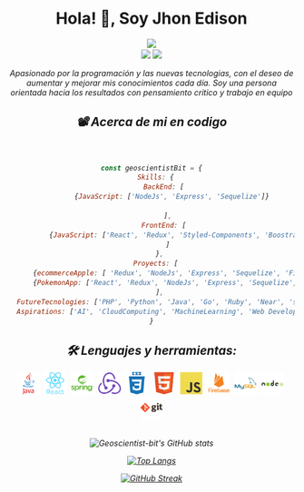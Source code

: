 <div id="header" align="center">
   <h1>Hola! 🖖, Soy Jhon Edison </h1>  
  <img src="https://media.giphy.com/media/jdPMeyv9rn0hZHh8n9/giphy.gif" width="200" >
  
</div>

<div id="badges"  align="center">
  <a href="https://www.linkedin.com/in/jhonedisonbanguero/" ><img src="https://img.shields.io/badge/linkedIn-blue?logo=linkedin&logocolor=white&style=for-the-badge" ></a>
<a href="mailto:geosof03@gmail.com">
   <img src="https://img.shields.io/badge/Gmail-white?logo=gmail&logocolor=white&style=for-the-badge" >
</a>
  
  <p><i>Apasionado por la programación y las nuevas tecnologias, con el deseo de aumentar y mejorar mis conocimientos cada día. Soy una persona orientada hacia los resultados con pensamiento critico y trabajo en equipo <i/></p>
</<div>  
 
## 📽️ Acerca de mi en codigo
<div >

```javascript


const geoscientistBit = {
  Skills: {
      BackEnd: [
          {JavaScript: ['NodeJs', 'Express', 'Sequelize']}
          
        ],
      FrontEnd: [
          {JavaScript: ['React', 'Redux', 'Styled-Components', 'Boostrap', 'HTML', 'CSS']}
        ]
    },
  Proyects: [
      {ecommerceApple: [ 'Redux', 'NodeJs', 'Express', 'Sequelize', 'FireBase', 'chatboot', ]},
      {PokemonApp: ['React', 'Redux', 'NodeJs', 'Express', 'Sequelize', 'PostgreSQL']}
    ],
  FutureTecnologies: ['PHP', 'Python', 'Java', 'Go', 'Ruby', 'Near', 'solidity'],
  Aspirations: ['AI', 'CloudComputing', 'MachineLearning', 'Web Development']
}
```
</div>

## 🛠️ Lenguajes y herramientas:
   <div>
  <img src="https://github.com/devicons/devicon/blob/master/icons/java/java-original-wordmark.svg" title="Java" alt="Java" width="40" height="40"/>&nbsp;
  <img src="https://github.com/devicons/devicon/blob/master/icons/react/react-original-wordmark.svg" title="React" alt="React" width="40" height="40"/>&nbsp;
  <img src="https://github.com/devicons/devicon/blob/master/icons/spring/spring-original-wordmark.svg" title="Spring" alt="Spring" width="40" height="40"/>&nbsp;  
  <img src="https://github.com/devicons/devicon/blob/master/icons/redux/redux-original.svg" title="Redux" alt="Redux " width="40" height="40"/>&nbsp;
  <img src="https://github.com/devicons/devicon/blob/master/icons/css3/css3-plain-wordmark.svg"  title="CSS3" alt="CSS" width="40" height="40"/>&nbsp;
  <img src="https://github.com/devicons/devicon/blob/master/icons/html5/html5-original.svg" title="HTML5" alt="HTML" width="40" height="40"/>&nbsp;
  <img src="https://github.com/devicons/devicon/blob/master/icons/javascript/javascript-original.svg" title="JavaScript" alt="JavaScript" width="40" height="40"/>&nbsp;
  <img src="https://github.com/devicons/devicon/blob/master/icons/firebase/firebase-plain-wordmark.svg" title="Firebase" alt="Firebase" width="40" height="40"/>&nbsp; 
  <img src="https://github.com/devicons/devicon/blob/master/icons/mysql/mysql-original-wordmark.svg" title="MySQL"  alt="MySQL" width="40" height="40"/>&nbsp;
  <img src="https://github.com/devicons/devicon/blob/master/icons/nodejs/nodejs-original-wordmark.svg" title="NodeJS" alt="NodeJS" width="40" height="40"/>&nbsp;  
  <img src="https://github.com/devicons/devicon/blob/master/icons/git/git-original-wordmark.svg" title="Git" **alt="Git" width="40" height="40"/>
      
</div>
   <br>


![Geoscientist-bit's GitHub stats](https://github-readme-stats.vercel.app/api?username=geoscientist-bit&show_icons=true&theme=tokyonight)
 
  
[![Top Langs](https://github-readme-stats.vercel.app/api/top-langs/?username=geoscientist-bit&layout=compact&theme=tokyonight)](https://github.com/anuraghazra/github-readme-stats)
  
[![GitHub Streak](http://github-readme-streak-stats.herokuapp.com?user=Geoscientist-bit&theme=tokyonight&mode=weekly)](https://git.io/streak-stats)

<!--
**Geoscientist-bit/Geoscientist-bit** is a ✨ _special_ ✨ repository because its `README.md` (this file) appears on your GitHub profile.

Here are some ideas to get you started:

- 🔭 I’m currently working on ...
- 🌱 I’m currently learning ...
- 👯 I’m looking to collaborate on ...
- 🤔 I’m looking for help with ...
- 💬 Ask me about ...
- 📫 How to reach me: ...
- 😄 Pronouns: ...
- ⚡ Fun fact: ...
-->
